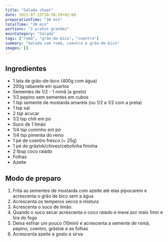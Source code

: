 ```yaml
---
title: "Salada chaat"
date: 2021-07-15T10:30:19+02:00
preparationTime: "30 min"
totalTime: "30 min"
portions: "2 pratos grandes"
mainCategory: "Salada"
tags: ["romã", "grão-de-bico", "coentro"]
summary: "Salada com romã, coentro e grão-de-bico"
images: []
---
```


## Ingredientes

* 1 lata de grão-de-bico (400g com água)
* 200g rabanete em quartos
* Sementes de 1/2 - 1 romã (a gosto)
* 1/2 pepino sem sementes em cubos
* 1 tsp semente de mostarda amarela (ou 1/2 a 1/2 com a preta)
* 1 tsp sal
* 2 tsp acucar
* 1/2 tsp chili em pó
* Suco de 1 limão
* 1/4 tsp cominho em pó
* 1/4 tsp pimenta do reino
* 1 pé de coentro fresco (~ 25g)
* 1 pé de gräslok/chives/cebolinha fininha
* 2 tbsp coco ralado
* Folhas
* Azeite

## Modo de preparo

1. Frita as sementes de mostarda com azeite até elas pipocarem e acrescenta o grão de bico sem a água
2. Acrescenta os temperos secos e mistura
3. Acrescenta o suco de limão.
4. Quando o suco secar acrescenta o coco ralado e mexe por mais 1min e tira do fogo
5. Deixa esfriar um pouco (10min) e acrescenta a semente de romã, pepino, coentro, gräslok e as folhas
6. Acrescenta azeite a gosto e sirva


